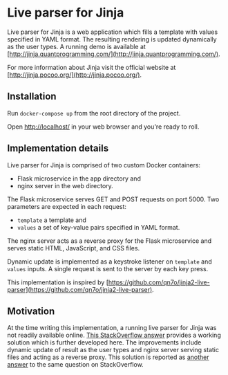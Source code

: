 # Live parser for Jinja

Live parser for Jinja is a web application which fills a template with values specified in YAML format. The resulting rendering is updated dynamically as the user types. A running demo is available at [http://jinja.quantprogramming.com/](http://jinja.quantprogramming.com/).

For more information about Jinja visit the official website at [http://jinja.pocoo.org/](http://jinja.pocoo.org/).

## Installation

Run `docker-compose up` from the root directory of the project.

Open [http://localhost/](http://localhost/) in your web browser and you're ready to roll.

## Implementation details

Live parser for Jinja is comprised of two custom Docker containers: 
* Flask microservice in the app directory and
* nginx server in the web directory.

The Flask microservice serves GET and POST requests on port 5000. Two parameters are expected in each request:
* `template` a template and
* `values` a set of key-value pairs specified in YAML format.

The nginx server acts as a reverse proxy for the Flask microservice and serves static HTML, JavaScript, and CSS files.

Dynamic update is implemented as a keystroke listener on `template` and `values` inputs. A single request is sent to the server by each key press.

This implementation is inspired by [https://github.com/qn7o/jinja2-live-parser](https://github.com/qn7o/jinja2-live-parser).

## Motivation

At the time writing this implementation, a running live parser for Jinja was not readily available online. [This StackOverflow answer](https://stackoverflow.com/questions/20145709/looking-for-a-jinja-online-or-at-least-live-parser/25852297#25852297) provides a working solution which is further developed here. The improvements include dynamic update of result as the user types and nginx server serving static files and acting as a reverse proxy. This solution is reported as [another answer](https://stackoverflow.com/a/48907913/9391289) to the same question on StackOverflow.
